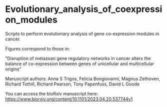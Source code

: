 # Evolutionary_analysis_of_coexpression_modules

Scripts to perform evolutionary analysis of gene co-expression modules in cancer.

Figures correspond to those in:

"Disruption of metazoan gene regulatory networks in cancer alters the balance of co-expression between genes of unicellular and multicellular origins"

Manuscript authors: Anna S Trigos, Felicia Bongiovanni, Magnus Zethoven, Richard Tothill, Richard Pearson, Tony Papenfuss, David L Goode

You can access the bioRxiv manuscript here: https://www.biorxiv.org/content/10.1101/2023.04.20.537744v1
